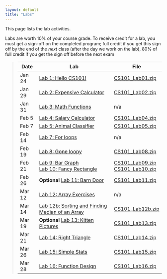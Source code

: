 ```yaml
---
layout: default
title: "Labs"
---
```


This page lists the lab activities.

Labs are worth 10% of your course grade.  To receive credit for a lab, you must get a sign-off on the completed program; full credit if you get this sign off by the end of the *next* class (after the day we work on the lab), 80% of full credit if you get the sign off before the next exam

> Date | Lab | File
> ---- | --- | ----
> Jan 24 | [Lab 1: Hello CS101!](lab01.html)         | [CS101\_Lab01.zip](CS101_Lab01.zip)
> Jan 29 | [Lab 2: Expensive Calculator](lab02.html) | [CS101\_Lab02.zip](CS101_Lab02.zip)
> Jan 31 | [Lab 3: Math Functions](lab03.html)       | n/a
> Feb 5  | [Lab 4: Salary Calculator](lab04.html)    | [CS101\_Lab04.zip](CS101_Lab04.zip)
> Feb 7  | [Lab 5: Animal Classifier](lab05.html)    | [CS101\_Lab05.zip](CS101_Lab05.zip)
> Feb 14 | [Lab 7: For loops](lab07.html)            | n/a
> Feb 19 | [Lab 8: Gone loopy](lab08.html)           | [CS101\_Lab08.zip](CS101_Lab08.zip)
> Feb 21 | [Lab 9: Bar Graph](lab09.html) <br /> [Lab 10: Fancy Rectangle](lab10.html) | [CS101\_Lab09.zip](CS101_Lab09.zip) <br /> [CS101\_Lab10.zip](CS101_Lab10.zip)
> Feb 26 | **Optional** [Lab 11: Barn Door](lab11.html) | [CS101\_Lab11.zip](CS101_Lab11.zip)
> Mar 12 | [Lab 12: Array Exercises](lab12.html) | n/a
> Mar 14 | [Lab 12b: Sorting and Finding Median of an Array](lab12b.html) | [CS101\_Lab12b.zip](CS101_Lab12b.zip)
> Mar 19 | **Optional** [Lab 13: Kitten Pictures](lab13.html) | [CS101\_Lab13.zip](CS101_Lab13.zip)
> Mar 21 | [Lab 14: Right Triangle](lab14.html) | [CS101\_Lab14.zip](CS101_Lab14.zip) 
> Mar 26 | [Lab 15: Simple Stats](lab15.html) | [CS101\_Lab15.zip](CS101_Lab15.zip)
> Mar 28 | [Lab 16: Function Design](lab16.html) | [CS101\_Lab16.zip](CS101_Lab16.zip)

<!--
> Oct 17 | [Lab 15: Simple Stats](lab15.html) | [CS101\_Lab15.zip](CS101_Lab15.zip)
> Oct 19 | [Lab 16: Function Design](lab16.html) | [CS101\_Lab16.zip](CS101_Lab16.zip)
> Oct 31 | [Lab 17: Grass Fire](lab17.html) | [CS101\_Lab17.zip](CS101_Lab17.zip)
> Nov 2  | [Lab 18: Fancy Output](lab18.html)<br>[Lab 19: Boing!](lab19.html) | [CS101\_Lab18.zip](CS101_Lab18.zip)<br>[CS101\_Lab19.zip](CS101_Lab19.zip)
> Nov 7  | [Lab 21: Boing! revisited](lab21.html) | [CS101\_Lab21.zip](CS101_Lab21.zip)
> Nov 9  | [Lab 23: Boing! with pointers](lab23.html) | [CS101\_Lab23.zip](CS101_Lab23.zip)
> Nov 14,16 | [Lab 24: Mini Golf](lab24.html) | [CS101\_Lab24.zip](CS101_Lab24.zip)
> Nov 28,30 | [Lab 25: Boing! particle simulation](lab25.html) | [CS101\_Lab25.zip](CS101_Lab25.zip)
-->

<!-- vim:set wrap: -->
<!-- vim:set linebreak: -->
<!-- vim:set nolist: -->

